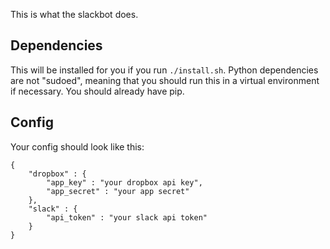 This is what the slackbot does.

## Dependencies

This will be installed for you if you run `./install.sh`.  Python dependencies are not "sudoed", meaning that you should run this in a virtual environment if necessary.  You should already have pip.

## Config

Your config should look like this:

```
{
	"dropbox" : {
		"app_key" : "your dropbox api key",
		"app_secret" : "your app secret"
	},
	"slack" : {
		"api_token" : "your slack api token"
	}
}
```
